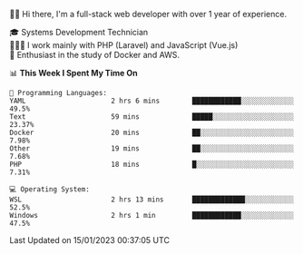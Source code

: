 🧑🏻 Hi there, I'm a full-stack web developer with over 1 year of experience.

🎓 Systems Development Technician<br/>
🧑🏻‍💻 I work mainly with PHP (Laravel) and JavaScript (Vue.js)<br/>
📘 Enthusiast in the study of Docker and AWS.<br/>

<!--START_SECTION:waka-->
📊 **This Week I Spent My Time On** 

```text
💬 Programming Languages: 
YAML                     2 hrs 6 mins        ████████████░░░░░░░░░░░░░   49.5% 
Text                     59 mins             █████░░░░░░░░░░░░░░░░░░░░   23.37% 
Docker                   20 mins             ██░░░░░░░░░░░░░░░░░░░░░░░   7.98% 
Other                    19 mins             ██░░░░░░░░░░░░░░░░░░░░░░░   7.68% 
PHP                      18 mins             █░░░░░░░░░░░░░░░░░░░░░░░░   7.31%

💻 Operating System: 
WSL                      2 hrs 13 mins       █████████████░░░░░░░░░░░░   52.5% 
Windows                  2 hrs 1 min         ████████████░░░░░░░░░░░░░   47.5%

```


 Last Updated on 15/01/2023 00:37:05 UTC
<!--END_SECTION:waka-->
